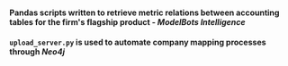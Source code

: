 #### Pandas scripts written to retrieve metric relations between accounting tables for the firm's flagship product - _ModelBots Intelligence_

#### `upload_server.py` is used to automate company mapping processes through _Neo4j_ 